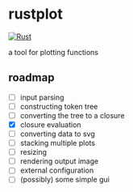 # rustplot

[![Rust](https://github.com/rudolf-slusarski/rustplot/actions/workflows/rust.yml/badge.svg)](https://github.com/rudolf-slusarski/rustplot/actions/workflows/rust.yml)

a tool for plotting functions

## roadmap

- [ ] input parsing
- [ ] constructing token tree
- [ ] converting the tree to a closure
- [x] closure evaluation
- [ ] converting data to svg
- [ ] stacking multiple plots
- [ ] resizing
- [ ] rendering output image
- [ ] external configuration
- [ ] (possibly) some simple gui
